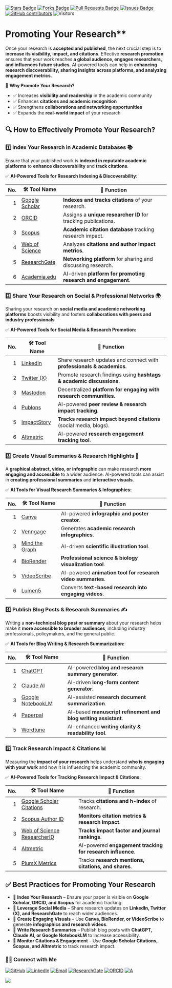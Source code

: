 <a href="https://github.com/drshahizan/short-course/stargazers"><img src="https://img.shields.io/github/stars/drshahizan/short-course" alt="Stars Badge"/></a>
<a href="https://github.com/drshahizan/short-course/network/members"><img src="https://img.shields.io/github/forks/drshahizan/short-course" alt="Forks Badge"/></a>
<a href="https://github.com/drshahizan/short-course/pulls"><img src="https://img.shields.io/github/issues-pr/drshahizan/short-course" alt="Pull Requests Badge"/></a>
<a href="https://github.com/drshahizan/short-course"><img src="https://img.shields.io/github/issues/drshahizan/short-course" alt="Issues Badge"/></a>
<a href="https://github.com/drshahizan/short-course/graphs/contributors"><img alt="GitHub contributors" src="https://img.shields.io/github/contributors/drshahizan/short-course?color=2b9348"></a>
![Visitors](https://api.visitorbadge.io/api/visitors?path=https%3A%2F%2Fgithub.com%2Fdrshahizan%2Fshort-course&labelColor=%23d9e3f0&countColor=%23697689&style=flat)

#  Promoting Your Research**  

Once your research is **accepted and published**, the next crucial step is to **increase its visibility, impact, and citations**. Effective **research promotion** ensures that your work reaches **a global audience, engages researchers, and influences future studies**. AI-powered tools can help in **enhancing research discoverability, sharing insights across platforms, and analyzing engagement metrics**.  

📌 **Why Promote Your Research?**  
- ✅ Increases **visibility and readership** in the academic community  
- ✅ Enhances **citations and academic recognition**  
- ✅ Strengthens **collaborations and networking opportunities**  
- ✅ Expands the **real-world impact** of your research  

## 🔍 **How to Effectively Promote Your Research?**  

### 1️⃣ Index Your Research in Academic Databases 📚  
Ensure that your published work is **indexed in reputable academic platforms** to **enhance discoverability** and **track citations**.  

✅ **AI-Powered Tools for Research Indexing & Discoverability:**  

| No. | 🛠 **Tool Name** | 📖 **Function** | 
| ---: | ---------------- | ------------------ | 
| 1 | [Google Scholar](https://scholar.google.com/) | **Indexes and tracks citations** of your research. | 
| 2 | [ORCID](https://orcid.org/) | Assigns a **unique researcher ID** for tracking publications. | 
| 3 | [Scopus](https://www.scopus.com/) | **Academic citation database** tracking research impact. | 
| 4 | [Web of Science](https://www.webofscience.com/) | Analyzes **citations and author impact metrics**. | 
| 5 | [ResearchGate](https://www.researchgate.net/) | **Networking platform** for sharing and discussing research. | 
| 6 | [Academia.edu](https://www.academia.edu/) | AI-driven **platform for promoting research and engagement**. | 

### 2️⃣ Share Your Research on Social & Professional Networks 🌍  
Sharing your research on **social media and academic networking platforms** boosts visibility and fosters **collaborations with peers and industry professionals**.  

✅ **AI-Powered Tools for Social Media & Research Promotion:**  

| No. | 🛠 **Tool Name** | 📖 **Function** | 
| ---: | ---------------- | ------------------ | 
| 1 | [LinkedIn](https://www.linkedin.com/) | Share research updates and connect with **professionals & academics**. | 
| 2 | [Twitter (X)](https://twitter.com/) | Promote research findings using **hashtags & academic discussions**. | 
| 3 | [Mastodon](https://joinmastodon.org/) | Decentralized **platform for engaging with research communities**. | 
| 4 | [Publons](https://publons.com/) | AI-powered **peer review & research impact tracking**. | 
| 5 | [ImpactStory](https://profiles.impactstory.org/) | **Tracks research impact beyond citations** (social media, blogs). | 
| 6 | [Altmetric](https://www.altmetric.com/) | AI-powered **research engagement tracking tool**. | 


### 3️⃣ Create Visual Summaries & Research Highlights 🎨  
A **graphical abstract, video, or infographic** can make research **more engaging and accessible** to a wider audience. AI-powered tools can assist in **creating professional summaries** and **interactive visuals**.  

✅ **AI Tools for Visual Research Summaries & Infographics:**  

| No. | 🛠 **Tool Name** | 📖 **Function** | 
| ---: | ---------------- | ------------------ | 
| 1 | [Canva](https://www.canva.com/) | AI-powered **infographic and poster creator**. | 
| 2 | [Venngage](https://venngage.com/) | Generates **academic research infographics**. | 
| 3 | [Mind the Graph](https://mindthegraph.com/) | AI-driven **scientific illustration tool**. | 
| 4 | [BioRender](https://biorender.com/) | **Professional science & biology visualization tool**. | 
| 5 | [VideoScribe](https://www.videoscribe.co/) | AI-powered **animation tool for research video summaries**. | 
| 6 | [Lumen5](https://www.lumen5.com/) | Converts **text-based research into engaging videos**. | 


### 4️⃣ Publish Blog Posts & Research Summaries ✍  
Writing a **non-technical blog post or summary** about your research helps make it **more accessible to broader audiences**, including industry professionals, policymakers, and the general public.  

✅ **AI Tools for Blog Writing & Research Summarization:**  

| No. | 🛠 **Tool Name** | 📖 **Function** | 
| ---: | ---------------- | ------------------ | 
| 1 | [ChatGPT](https://openai.com/chatgpt/) | AI-powered **blog and research summary generator**. | 
| 2 | [Claude AI](https://claude.ai/) | AI-driven **long-form content generator**. | 
| 3 | [Google NotebookLM](https://notebooklm.google.com/) | AI-assisted **research document summarization**. | 
| 4 | [Paperpal](https://www.paperpal.com/) | AI-based **manuscript refinement and blog writing assistant**. | 
| 5 | [Wordtune](https://www.wordtune.com/) | AI-enhanced **writing clarity & readability tool**. | 

### 5️⃣ Track Research Impact & Citations 📊  
Measuring the **impact of your research** helps understand **who is engaging with your work** and how it is influencing the academic community.  

✅ **AI-Powered Tools for Tracking Research Impact & Citations:**  

| No. | 🛠 **Tool Name** | 📖 **Function** | 
| ---: | ---------------- | ------------------ | 
| 1 | [Google Scholar Citations](https://scholar.google.com/citations) | Tracks **citations and h-index** of research. | 
| 2 | [Scopus Author ID](https://www.scopus.com/) | **Monitors citation metrics & research impact**. | 
| 3 | [Web of Science ResearcherID](https://www.webofscience.com/) | **Tracks impact factor and journal rankings**. | 
| 4 | [Altmetric](https://www.altmetric.com/) | AI-powered **engagement tracking for research influence**. | 
| 5 | [PlumX Metrics](https://plumanalytics.com/) | Tracks **research mentions, citations, and shares**. | 

## ✅ Best Practices for Promoting Your Research  

- 📌 **Index Your Research** – Ensure your paper is visible on **Google Scholar, ORCID, and Scopus** for academic tracking.  
- 📌 **Leverage Social Media** – Share research updates on **LinkedIn, Twitter (X), and ResearchGate** to reach wider audiences.  
- 📌 **Create Engaging Visuals** – Use **Canva, BioRender, or VideoScribe** to generate **infographics and research videos**.  
- 📌 **Write Research Summaries** – Publish blog posts with **ChatGPT, Claude AI, or Google NotebookLM** to increase accessibility.  
- 📌 **Monitor Citations & Engagement** – Use **Google Scholar Citations, Scopus, and Altmetric** to track research impact.  

### 🙌🏻 Connect with Me
<p align="left">
    <a href="https://github.com/drshahizan" target="_blank"><img alt="GitHub" src="https://img.shields.io/badge/-@drshahizan-181717?style=flat-square&logo=GitHub&logoColor=white"></a>
    <a href="https://www.linkedin.com/in/drshahizan" target="_blank"><img alt="LinkedIn" src="https://img.shields.io/badge/-drshahizan-blue?style=flat-square&logo=Linkedin&logoColor=white&link=https://www.linkedin.com/in/drshahizan/"></a>
    <a href="mailto:shahizan@utm.my" target="_blank"><img alt="Email" src="https://img.shields.io/badge/-shahizan@utm.my-c14438?style=flat-square&logo=Gmail&logoColor=white&link=mailto:shahizan@utm.my.com"></a>
    <a href="https://www.researchgate.net/profile/Mohd-Othman-28" target="_blank"><img alt="ResearchGate" src="https://img.shields.io/badge/-ResearchGate-00CCBB?style=flat-square&logo=ResearchGate&logoColor=white"></a>
    <a href="https://orcid.org/0000-0003-4261-1873" target="_blank"><img alt="ORCID" src="https://img.shields.io/badge/-ORCID-A6CE39?style=flat-square&logo=ORCID&logoColor=white"></a> 
 <a href="https://visitorbadge.io/status?path=https%3A%2F%2Fgithub.com%2Fdrshahizan" target="_blank"><img alt="A" src="https://api.visitorbadge.io/api/visitors?path=https%3A%2F%2Fgithub.com%2Fdrshahizan&labelColor=%23697689&countColor=%23555555&style=plastic"></a>
 
![](https://hit.yhype.me/github/profile?user_id=81284918)
</p>
